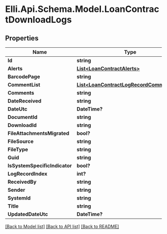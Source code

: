 # Elli.Api.Schema.Model.LoanContractDownloadLogs
## Properties

Name | Type | Description | Notes
------------ | ------------- | ------------- | -------------
**Id** | **string** |  | [optional] 
**Alerts** | [**List&lt;LoanContractAlerts&gt;**](LoanContractAlerts.md) |  | [optional] 
**BarcodePage** | **string** |  | [optional] 
**CommentList** | [**List&lt;LoanContractLogRecordCommentList&gt;**](LoanContractLogRecordCommentList.md) |  | [optional] 
**Comments** | **string** |  | [optional] 
**DateReceived** | **string** |  | [optional] 
**DateUtc** | **DateTime?** |  | [optional] 
**DocumentId** | **string** |  | [optional] 
**DownloadId** | **string** |  | [optional] 
**FileAttachmentsMigrated** | **bool?** |  | [optional] 
**FileSource** | **string** |  | [optional] 
**FileType** | **string** |  | [optional] 
**Guid** | **string** |  | [optional] 
**IsSystemSpecificIndicator** | **bool?** |  | [optional] 
**LogRecordIndex** | **int?** |  | [optional] 
**ReceivedBy** | **string** |  | [optional] 
**Sender** | **string** |  | [optional] 
**SystemId** | **string** |  | [optional] 
**Title** | **string** |  | [optional] 
**UpdatedDateUtc** | **DateTime?** |  | [optional] 

[[Back to Model list]](../README.md#documentation-for-models) [[Back to API list]](../README.md#documentation-for-api-endpoints) [[Back to README]](../README.md)

